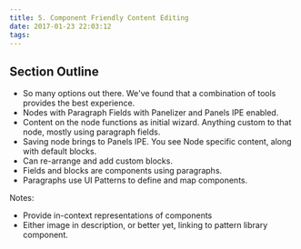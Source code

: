 ```yaml
---
title: 5. Component Friendly Content Editing
date: 2017-01-23 22:03:12
tags:
---
```


## Section Outline

* So many options out there. We've found that a combination of tools provides the best experience.
* Nodes with Paragraph Fields with Panelizer and Panels IPE enabled.
* Content on the node functions as initial wizard.  Anything custom to that node, mostly using paragraph fields.
* Saving node brings to Panels IPE.  You see Node specific content, along with default blocks.
* Can re-arrange and add custom blocks.
* Fields and blocks are components using paragraphs.
* Paragraphs use UI Patterns to define and map components.

Notes:
* Provide in-context representations of components
* Either image in description, or better yet, linking to pattern library component.
